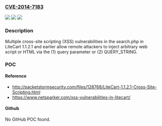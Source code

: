 ### [CVE-2014-7183](https://cve.mitre.org/cgi-bin/cvename.cgi?name=CVE-2014-7183)
![](https://img.shields.io/static/v1?label=Product&message=n%2Fa&color=blue)
![](https://img.shields.io/static/v1?label=Version&message=n%2Fa&color=blue)
![](https://img.shields.io/static/v1?label=Vulnerability&message=n%2Fa&color=brighgreen)

### Description

Multiple cross-site scripting (XSS) vulnerabilities in the search.php in LiteCart 1.1.2.1 and earlier allow remote attackers to inject arbitrary web script or HTML via the (1) query parameter or (2) QUERY_STRING.

### POC

#### Reference
- http://packetstormsecurity.com/files/128768/LiteCart-1.1.2.1-Cross-Site-Scripting.html
- https://www.netsparker.com/xss-vulnerabilities-in-litecart/

#### Github
No GitHub POC found.

